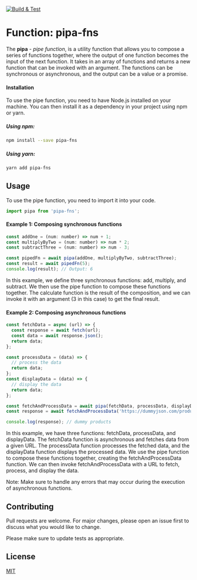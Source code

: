 [![Build & Test](https://github.com/monkeymars/pipa-fns/actions/workflows/node-ci.yml/badge.svg)](https://github.com/monkeymars/pipa-fns/actions/workflows/node-ci.yml)

# Function: pipa-fns

The **pipa** - _pipe function_, is a utility function that allows you to compose a series of functions together, where the output of one function becomes the input of the next function. It takes in an array of functions and returns a new function that can be invoked with an argument. The functions can be synchronous or asynchronous, and the output can be a value or a promise.

#### Installation

To use the pipe function, you need to have Node.js installed on your machine. You can then install it as a dependency in your project using npm or yarn.

##### Using npm:

```bash
npm install --save pipa-fns
```

##### Using yarn:

```bash
yarn add pipa-fns
```

## Usage

To use the pipe function, you need to import it into your code.

```javascript
import pipa from 'pipa-fns';
```

#### **Example 1**: Composing synchronous functions

```javascript
const addOne = (num: number) => num + 1;
const multiplyByTwo = (num: number) => num * 2;
const subtractThree = (num: number) => num - 3;

const pipedFn = await pipa(addOne, multiplyByTwo, subtractThree);
const result = await pipedFn(5);
console.log(result); // Output: 6
```

In this example, we define three synchronous functions: add, multiply, and subtract. We then use the pipe function to compose these functions together. The calculate function is the result of the composition, and we can invoke it with an argument (3 in this case) to get the final result.

#### **Example 2**: Composing asynchronous functions

```javascript
const fetchData = async (url) => {
  const response = await fetch(url);
  const data = await response.json();
  return data;
};

const processData = (data) => {
  // process the data
  return data;
};
const displayData = (data) => {
  // display the data
  return data;
};

const fetchAndProcessData = await pipa(fetchData, processData, displayData);
const response = await fetchAndProcessData('https://dummyjson.com/products');

console.log(response); // dummy products
```

In this example, we have three functions: fetchData, processData, and displayData. The fetchData function is asynchronous and fetches data from a given URL. The processData function processes the fetched data, and the displayData function displays the processed data. We use the pipe function to compose these functions together, creating the fetchAndProcessData function. We can then invoke fetchAndProcessData with a URL to fetch, process, and display the data.

Note: Make sure to handle any errors that may occur during the execution of asynchronous functions.

## Contributing

Pull requests are welcome. For major changes, please open an issue first
to discuss what you would like to change.

Please make sure to update tests as appropriate.

## License

[MIT](https://choosealicense.com/licenses/mit/)
